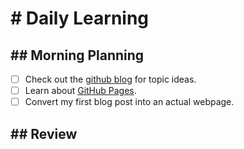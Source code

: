 <h1> # Daily Learning </h1>

<h2> ## Morning Planning </h2>

- [ ] Check out the [github blog](https://githun.blog/) for topic ideas.
- [ ] Learn about [GitHub Pages](https://skills.github.com/#first-day-on-github).
- [ ] Convert my first blog post into an actual webpage.

<h2> ## Review </h2>
